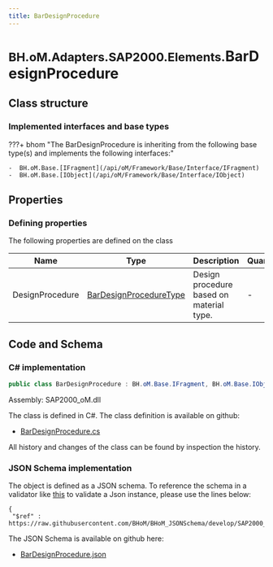 ```yaml
---
title: BarDesignProcedure
---
```


# <small>BH.oM.Adapters.SAP2000.Elements.</small>**BarDesignProcedure**



## Class structure

### Implemented interfaces and base types

???+ bhom "The BarDesignProcedure is inheriting from the following base type(s) and implements the following interfaces:"

    -  BH.oM.Base.[IFragment](/api/oM/Framework/Base/Interface/IFragment)
    -  BH.oM.Base.[IObject](/api/oM/Framework/Base/Interface/IObject)


## Properties



### Defining properties

The following properties are defined on the class

| Name             | Type             | Description      | Quantity         |
|------------------|------------------|------------------|------------------|
| DesignProcedure | [BarDesignProcedureType](/api/oM/Adapter/Adapters/SAP2000/Enums/BarDesignProcedureType) | Design procedure based on material type. | - |


## Code and Schema

### C# implementation

``` C# title="C#"
public class BarDesignProcedure : BH.oM.Base.IFragment, BH.oM.Base.IObject
```

Assembly: SAP2000_oM.dll

The class is defined in C#. The class definition is available on github:

- [BarDesignProcedure.cs](https://github.com/BHoM/SAP2000_Toolkit/blob/develop/SAP2000_oM/Fragments\BarDesignProcedure.cs)

All history and changes of the class can be found by inspection the history.
### JSON Schema implementation

The object is defined as a JSON schema. To reference the schema in a validator like [this](https://www.jsonschemavalidator.net/) to validate a Json instance, please use the lines below:

``` { .json .copy .select } title="JSON Schema"
{
 "$ref" : https://raw.githubusercontent.com/BHoM/BHoM_JSONSchema/develop/SAP2000_oM/Elements/BarDesignProcedure.json}
```

The JSON Schema is available on github here:

- [BarDesignProcedure.json](https://github.com/BHoM/BHoM_JSONSchema/blob/develop/SAP2000_oM/Elements/BarDesignProcedure.json)
